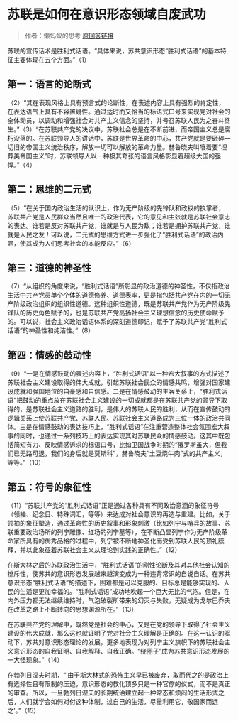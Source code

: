 # 苏联是如何在意识形态领域自废武功

>作者：懒蚂蚁的思考
>[原回答链接](https://www.zhihu.com/question/422732225/answer/2115405838)

苏联的宣传话术是胜利式话语。“具体来说，苏共意识形态“胜利式话语”的基本特征主要体现在五个方面。”（1）

## 第一：语言的论断式

（2）“其在表现风格上具有预言式的论断性，在表述内容上具有强烈的肯定性，在表达语气上具有不容置疑性。通过适时而又恰当的标语式口号来实现党对社会的全体动员，以调动和增强社会对共产主义信念的坚持，并号召苏联人民为之奋斗终生。”（3）“在苏联共产党的决议中，苏联社会总是在不断前进，而帝国主义总是腐朽没落的。在苏联领导人的讲话中，苏联是世界革命的中心，共产党就是要砸碎一切旧的帝国主义统治秩序，解放一切可以解放的革命力量。赫鲁晓夫叫嚷着要“埋葬美帝国主义”时，苏联领导人以一种极其夸张的语言风格彰显着超级大国的强悍。”（4）

## 第二：思维的二元式

（5）“在关于国内政治生活的认识上，作为无产阶级的先锋队和政权的执掌者，苏联共产党是人民群众当然且唯一的政治代表，它的意见和主张就是苏联社会意志的表达。谁若是反对苏联共产党，谁就是与人民为敌；谁若是拥护苏联共产党，谁就是人民之友！可以说，二元式的思维方式进一步强化了“胜利式话语”的政治内涵，使其成为人们思考社会的本能反应。”（6）

## 第三：道德的神圣性

（7）“从组织的角度来说，“胜利式话语”所彰显的政治道德的神圣性，不仅指政治生活中共产党员单个个体的道德修养、道德表率，更是指包括共产党在内的一切无产阶级政治组织的组织性道德。这种组织性道德，既是苏联共产党作为无产阶级先锋队的历史角色赋予的，也是苏联共产党高扬社会主义理想信念的历史使命赋予的。可以说，社会主义政治话语体系的深刻道德印记，赋予了苏联共产党“胜利式话语”的神圣性和纯洁性。”（8）

## 第四：情感的鼓动性

（9）“一是在情感鼓动的表述内容上，“胜利式话语”以一种宏大叙事的方式描述了苏联社会主义建设取得的伟大成就，引起苏联社会民众的情感共鸣，增强对国家建设成就和强国地位的自豪感和自信感。二是在情感鼓动的主客关系上，“胜利式话语”把鼓动的重点放在苏联社会主义建设的一切成就都是在苏联共产党的领导下取得的，是苏联社会主义道路的胜利，是伟大的苏联人民的胜利，从而在宣传鼓动的逻辑关系上使苏联共产党、苏联人民、苏联社会主义道路成为三位一体的政治共同体。三是在情感鼓动的表达技巧上，“胜利式话语”在注重营造整体社会氛围宏大叙事的同时，也通过一系列技巧上的表达实现其对苏联民众的情感鼓动。这其中既包括简短有力、反映情感诉求的标语口号，比如卫国战争时期的“俄罗斯虽大，但我们已无路可退，我们的身后就是莫斯科”，赫鲁晓夫“土豆烧牛肉”式的共产主义，等等。”（10）

## 第五：符号的象征性

（11）“苏联共产党的“胜利式话语”正是通过各种具有不同政治意涵的象征符号（领袖、纪念日、特殊词汇，等等）来达成对社会意识的再造与重建。比如，关于领袖的象征塑造，通过革命性的历史叙事和形象刺激（比如列宁与哨兵的故事、苏联重要政治场所的列宁雕像、红场的列宁墓等），在不断凸显列宁作为无产阶级革命家所具有的优秀品格的过程中，列宁被不断地神圣化而受到苏联人民的顶礼膜拜，并以此象征着苏联社会主义从理论到实践的正确性。”（12）

在斯大林之后的苏联政治生活中，“胜利式话语”的刚性论断及其对其他社会认知的排斥性，使苏共的意识形态发展越来越演变成为一种违背常识的自说自话。在苏共意识形态“胜利式话语”的描述下，困难都是可以克服的、目标总是能够实现的、人民的生活是更加幸福的。“胜利式话语”成功地吹起一个巨大无比的气泡。但是，在内外压力都无法继续维持时，气泡破裂所带来的幻灭与失败，无疑成为戈尔巴乔夫在改革之路上不断转向的思想渊源所在。”（13）

在苏联共产党的理解中，既然党是社会的中心，又是在党的领导下取得了社会主义建设的伟大成就，那么这也就证明了党对社会主义理解是正确的。在这一认识的驱动下，苏共对意识形态理论的发展，更多地表现为对列宁主义旗帜下的苏联社会主义意识形态的自我证明、自我解释、自我正确。“绕圈子”成为苏共意识形态发展的一大怪现象。”（14）

在勃列日涅夫时期，“‘由于斯大林式的恐怖主义早已被废弃，取而代之的是政治上有选择性且有限制的压迫，意识形态的教化顶多只是一种官僚的仪式，而不是真正的审查。所以，一旦勃列日涅夫的长期统治建立起一种常态和烦闷的生活形式之后，人们就学会如何对付这种体制，过自己的生活，尽量利用它，敬国家而远之’。”（15）
